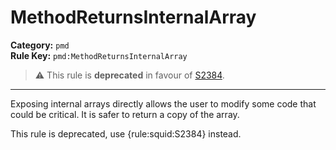 
# MethodReturnsInternalArray
**Category:** `pmd`<br/>
**Rule Key:** `pmd:MethodReturnsInternalArray`<br/>
> :warning: This rule is **deprecated** in favour of [S2384](https://rules.sonarsource.com/java/RSPEC-2384).

-----

Exposing internal arrays directly allows the user to modify some code that could be critical. It is safer to return a copy of the array.

<p>
  This rule is deprecated, use {rule:squid:S2384} instead.
</p>

